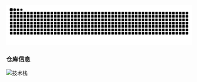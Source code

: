 ![](https://raw.githubusercontent.com/Acmhuang/Acmhuang/refs/heads/output/github-contribution-grid-snake.svg)

### 仓库信息
![技术栈](https://github-readme-stats.vercel.app/api/top-langs/?username=Acmhuang&layout=compact&theme=tokyonight)
